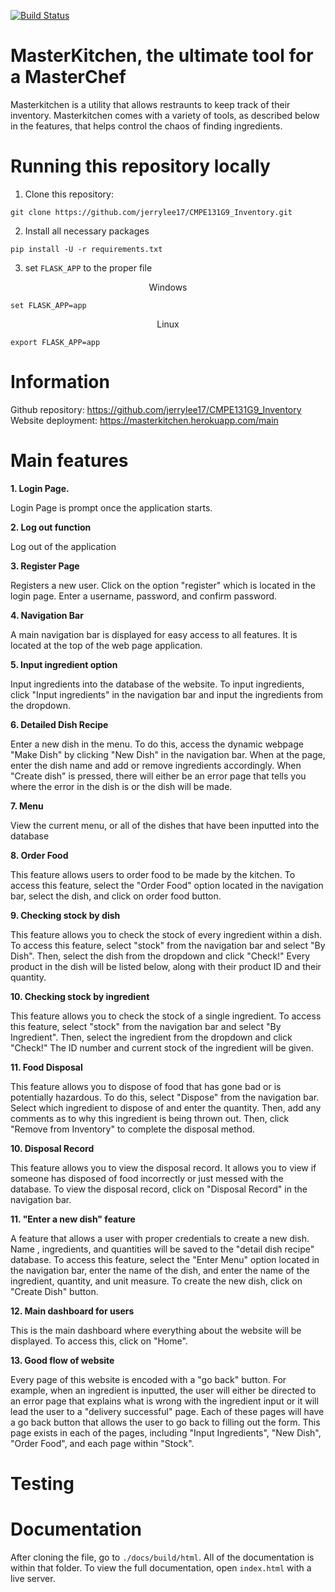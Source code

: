 [![Build Status](https://travis-ci.com/jerrylee17/CMPE131G9_Inventory.svg?branch=master)](https://travis-ci.com/jerrylee17/CMPE131G9_Inventory)

# MasterKitchen, the ultimate tool for a MasterChef

Masterkitchen is a utility that allows restraunts to keep track of their inventory. Masterkitchen comes with a variety of tools, as described below in the features, that helps control the chaos of finding ingredients. 

# Running this repository locally

1. Clone this repository:

```
git clone https://github.com/jerrylee17/CMPE131G9_Inventory.git
```

2. Install all necessary packages
```
pip install -U -r requirements.txt
```
3. set ```FLASK_APP``` to the proper file

<p align="center"> Windows</p>

```
set FLASK_APP=app
```

<p align="center"> Linux</p>

```
export FLASK_APP=app
```

# Information

Github repository: https://github.com/jerrylee17/CMPE131G9_Inventory
Website deployment: https://masterkitchen.herokuapp.com/main

# Main features

**1. Login Page.**
  
  Login Page is prompt once the application starts.

**2. Log out function**

  Log out of the application

**3. Register Page**

  Registers a new user. Click on the option "register" which is located in the login page. Enter a username, password, and confirm password. 

**4. Navigation Bar**

  A main navigation bar is displayed for easy access to all features. It is located at the top of the web page application.
  
**5. Input ingredient option**
  
  Input ingredients into the database of the website. To input ingredients, click "Input ingredients" in the navigation bar and input the ingredients from the dropdown. 
  
**6. Detailed Dish Recipe**

  Enter a new dish in the menu. To do this, access the dynamic webpage "Make Dish" by clicking "New Dish" in the navigation bar. When at the page, enter the dish name and add or remove ingredients accordingly. When "Create dish" is pressed, there will either be an error page that tells you where the error in the dish is or the dish will be made.

**7. Menu**

  View the current menu, or all of the dishes that have been inputted into the database

**8. Order Food**

  This feature allows users to order food to be made by the kitchen. To access this feature, select the "Order Food" option located in the navigation bar, select the dish, and click on order food button. 

**9. Checking stock by dish**

  This feature allows you to check the stock of every ingredient within a dish. To access this feature, select "stock" from the navigation bar and select "By Dish". Then, select the dish from the dropdown and click "Check!" Every product in the dish will be listed below, along with their product ID and their quantity. 

**10. Checking stock by ingredient**

  This feature allows you to check the stock of a single ingredient. To access this feature, select "stock" from the navigation bar and select "By Ingredient". Then, select the ingredient from the dropdown and click "Check!" The ID number and current stock of the ingredient will be given.  
  
**11. Food Disposal**
  
  This feature allows you to dispose of food that has gone bad or is potentially hazardous. To do this, select "Dispose" from the navigation bar. Select which ingredient to dispose of and enter the quantity. Then, add any comments as to why this ingredient is being thrown out. Then, click "Remove from Inventory" to complete the disposal method.
 
**10. Disposal Record**

  This feature allows you to view the disposal record. It allows you to view if someone has disposed of food incorrectly or just messed with the database. To view the disposal record, click on "Disposal Record" in the navigation bar. 
  
**11. "Enter a new dish" feature**
  
  A feature that allows a user with proper credentials to create a new dish. Name , ingredients, and quantities will be saved to the "detail dish recipe" database. To access this feature, select the "Enter Menu" option located in the navigation bar, enter the name of the dish, and enter the name of the ingredient, quantity, and unit measure. To create the new dish, click on "Create Dish" button.
  
**12. Main dashboard for users**

  This is the main dashboard where everything about the website will be displayed. To access this, click on "Home".

**13. Good flow of website**

  Every page of this website is encoded with a "go back" button. For example, when an ingredient is inputted, the user will either be directed to an error page that explains what is wrong with the ingredient input or it will lead the user to a "delivery successful" page. Each of these pages will have a go back button that allows the user to go back to filling out the form. This page exists in each of the pages, including "Input Ingredients", "New Dish", "Order Food", and each page within "Stock". 

# Testing


# Documentation

After cloning the file, go to ```./docs/build/html```. All of the documentation is within that folder. To view the full documentation, open ```index.html``` with a live server. 